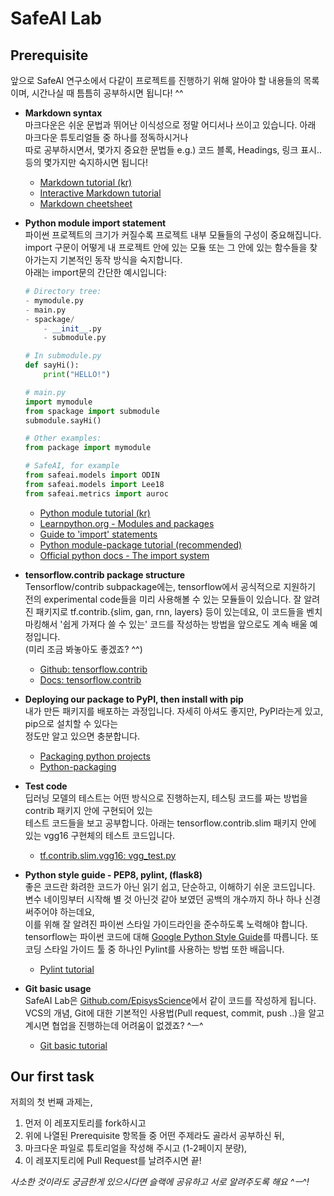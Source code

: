 # SafeAI Lab 
## Prerequisite
앞으로 SafeAI 연구소에서 다같이 프로젝트를 진행하기 위해 알아야 할 내용들의 목록이며,
시간나실 때 틈틈히 공부하시면 됩니다! ^^  

- **Markdown syntax**  
    마크다운은 쉬운 문법과 뛰어난 이식성으로 정말 어디서나 쓰이고 있습니다. 아래 마크다운 튜토리얼들 중 하나를 정독하시거나  
    따로 공부하시면서, 몇가지 중요한 문법들 e.g.) 코드 블록, Headings, 링크 표시.. 등의 몇가지만 숙지하시면 됩니다!
    - [Markdown tutorial (kr)](https://gist.github.com/ihoneymon/652be052a0727ad59601)
    - [Interactive Markdown tutorial](https://www.markdowntutorial.com/)
    - [Markdown cheetsheet](https://github.com/adam-p/markdown-here/wiki/Markdown-Cheatsheet)  

- **Python module import statement**  
    파이썬 프로젝트의 크기가 커질수록 프로젝트 내부 모듈들의 구성이 중요해집니다.  
    import 구문이 어떻게 내 프로젝트 안에 있는 모듈 또는 그 안에 있는 함수들을 찾아가는지 기본적인 동작 방식을 숙지합니다.  
    아래는 import문의 간단한 예시입니다:
    ```python
    # Directory tree:
    - mymodule.py
    - main.py
    - spackage/
        - __init__.py
        - submodule.py
    
    # In submodule.py
    def sayHi():
        print("HELLO!")
    
    # main.py
    import mymodule
    from spackage import submodule
    submodule.sayHi() 
    ```
    ```python
    # Other examples:
    from package import mymodule
    
    # SafeAI, for example
    from safeai.models import ODIN
    from safeai.models import Lee18
    from safeai.metrics import auroc
    ```
    - [Python module tutorial (kr)](https://wikidocs.net/1074)
    - [Learnpython.org - Modules and packages](https://www.learnpython.org/en/Modules_and_Packages)
    - [Guide to 'import' statements](https://chrisyeh96.github.io/2017/08/08/definitive-guide-python-imports)
    - [Python module-package tutorial (recommended)](https://realpython.com/python-modules-packages/)
    - [Official python docs - The import system](tutoria://docs.python.org/3/reference/import)  

- **tensorflow.contrib package structure**  
    Tensorflow/contrib subpackage에는, tensorflow에서 공식적으로 지원하기 전의 experimental code들을 미리 사용해볼 수 있는 모듈들이 있습니다.
    잘 알려진 패키지로 tf.contrib.{slim, gan, rnn, layers} 등이 있는데요, 이 코드들을 벤치마킹해서 '쉽게 가져다 쓸 수 있는' 코드를 작성하는 방법을
    앞으로도 계속 배울 예정입니다.  
    (미리 조금 봐놓아도 좋겠죠? ^^)  
    - [Github: tensorflow.contrib](https://github.com/tensorflow/tensorflow/tree/master/tensorflow/contrib)  
    - [Docs: tensorflow.contrib](https://www.tensorflow.org/api_docs/python/tf/contrib)  

- **Deploying our package to PyPI, then install with pip**  
    내가 만든 패키지를 배포하는 과정입니다. 자세히 아셔도 좋지만, PyPI라는게 있고, pip으로 설치할 수 있다는  
    정도만 알고 있으면 충분합니다.
    - [Packaging python projects](https://packaging.python.org/tutorials/packaging-projects/)
    - [Python-packaging](https://python-packaging.readthedocs.io/en/latest/)  

- **Test code**  
    딥러닝 모델의 테스트는 어떤 방식으로 진행하는지, 테스팅 코드를 짜는 방법을 contrib 패키지 안에 구현되어 있는  
    테스트 코드들을 보고 공부합니다. 아래는 tensorflow.contrib.slim 패키지 안에 있는 vgg16 구현체의 테스트 코드입니다.
    - [tf.contrib.slim.vgg16: vgg_test.py](https://github.com/tensorflow/tensorflow/blob/master/tensorflow/contrib/slim/python/slim/nets/vgg_test.py)  

- **Python style guide - PEP8, pylint, (flask8)**  
    좋은 코드란 화려한 코드가 아닌 읽기 쉽고, 단순하고, 이해하기 쉬운 코드입니다.  
    변수 네이밍부터 시작해 별 것 아닌것 같아 보였던 공백의 개수까지 하나 하나 신경써주어야 하는데요,  
    이를 위해 잘 알려진 파이썬 스타일 가이드라인을 준수하도록 노력해야 합니다. tensorflow는 파이썬 코드에 대해 [Google Python Style Guide](https://github.com/google/styleguide/blob/gh-pages/pyguide.md)를 따릅니다.
    또 코딩 스타일 가이드 툴 중 하나인 Pylint를 사용하는 방법 또한 배웁니다.
    - [Pylint tutorial](http://pylint.pycqa.org/en/1.9/tutorial.html)  

- **Git basic usage**  
    SafeAI Lab은 [Github.com/EpisysScience](https://github.com/EpisysScience)에서 같이 코드를 작성하게 됩니다. VCS의 개념, Git에 대한 기본적인 사용법(Pull request, commit, push ..)을 
    알고 계시면 협업을 진행하는데 어려움이 없겠죠? ^ㅡ^
    - [Git basic tutorial](https://guides.github.com/activities/hello-world/)  
    

## Our first task
저희의 첫 번째 과제는, 
1. 먼저 이 레포지토리를 fork하시고
2. 위에 나열된 Prerequisite 항목들 중 어떤 주제라도 골라서 공부하신 뒤, 
3. 마크다운 파일로 튜토리얼을 작성해 주시고 (1-2페이지 분량),
4. 이 레포지토리에 Pull Request를 날려주시면 끝!

*사소한 것이라도 궁금한게 있으시다면 슬랙에 공유하고 서로 알려주도록 해요 ^ㅡ^!*

